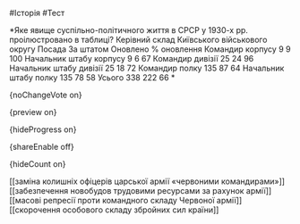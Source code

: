 #Історія #Тест

*Яке явище суспільно-політичного життя в СРСР у 1930-х рр. проілюстровано в таблиці? Керівний склад Київського військового округу    Посада За штатом Оновлено % оновлення   Командир корпусу 9 9 100   Начальник штабу корпусу 9 6 67   Командир дивізії 25 24 96   Начальник штабу дивізії 25 18 72   Командир полку 135 87 64   Начальник штабу полку 135 78 58   Усього 338 222 66   *

{noChangeVote on}

{preview on}

{hideProgress on}

{shareEnable off}

{hideCount on}

[[заміна колишніх офіцерів царської армії «червоними командирами»]]
[[забезпечення новобудов трудовими ресурсами за рахунок армії]]
[[масові репресії проти командного складу Червоної армії]]
[[скорочення особового складу збройних сил країни]]
